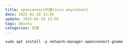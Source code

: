 ```yaml
---
title: openconnect代替cisco anyconnect
date: 2025-01-18 13:55
update: 2025-01-18 13:55
tags: Ubuntu
categories: 日常
---
```



```
sudo apt install -y network-manager-openconnect-gnome

```
